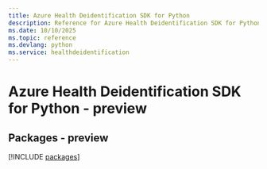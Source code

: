 ```yaml
---
title: Azure Health Deidentification SDK for Python
description: Reference for Azure Health Deidentification SDK for Python
ms.date: 10/10/2025
ms.topic: reference
ms.devlang: python
ms.service: healthdeidentification
---
```

# Azure Health Deidentification SDK for Python - preview
## Packages - preview
[!INCLUDE [packages](health-deidentification-index.md)]